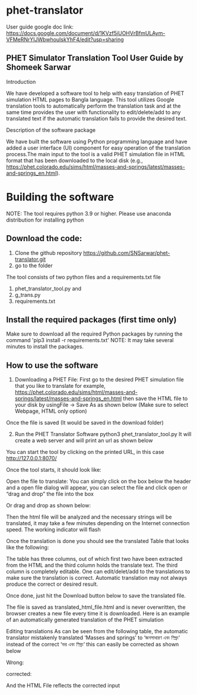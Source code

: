 # phet-translator
User guide google doc link: https://docs.google.com/document/d/1KVzf5iUOHVrBfmULAym-VFMeRNrYIJWbwhouIskYhF4/edit?usp=sharing

PHET Simulator Translation Tool User Guide
by Shomeek Sarwar
----------------------------------
Introduction

We have developed a software tool to help with easy translation of PHET simulation HTML pages to Bangla language. This tool utilizes Google translation tools to automatically perform the translation task and at the same time provides the user with functionality to edit/delete/add to any translated text if the automatic translation fails to provide the desired text.

Description of the software package

We have built the software using Python programming language and have added a user interface (UI) component for easy operation of the translation process.The main input to the tool is a valid PHET simulation file in HTML format that has been downloaded to the local disk (e.g., https://phet.colorado.edu/sims/html/masses-and-springs/latest/masses-and-springs_en.html).
 
Building the software
=====================

NOTE: The tool requires python 3.9 or higher. Please use anaconda distribution for installing python

 Download the code: 
 ------------------
 1. Clone the github repository https://github.com/SNSarwar/phet-translator.git
 2. go to the folder
 
 The tool consists of two python files and a requirements.txt file
 1. phet_translator_tool.py and
 2. g_trans.py
 3. requirements.txt
 
 Install the required packages (first time only)
 -----------------------------------------------
  Make sure to download all the required Python packages by running the command 'pip3 install -r requirements.txt'
  NOTE: It may take several minutes to install the packages.
 
How to use the software
------------------------
1. Downloading a PHET File: 
First go to the desired PHET simulation file that you like to translate for example,
 https://phet.colorado.edu/sims/html/masses-and-springs/latest/masses-and-springs_en.html then save the HTML file to your disk by usingFile → Save As as shown below (Make sure to select Webpage, HTML only option)


Once the file is saved (It would be saved in the download folder)


2. Run the PHET Translator Software
python3  phet_translator_tool.py
It will create a web server and will print an url as shown below


You can start the tool by clicking on the printed URL, in this case http://127.0.0.1:8070/ 

Once the tool starts, it should look like:

Open the file to translate:
You can simply click on the box below the header and a open file dialog will appear, you can select the file and click open or “drag and drop” the file into the box



Or drag and drop as shown below:



Then the html file will be analyzed and the necessary strings will be translated, it may take a few minutes depending on the Internet connection speed. The working indicator will flash



Once the translation is done you should see the translated Table that looks like the following:





The table has three columns, out of which first two have been extracted from the HTML and the third column holds the translate text. The third column is completely editable. One can edit/delet/add to the translations to make sure the translation is correct. Automatic translation may not always produce the correct or desired result.

Once done, just hit the Download button below to save the translated file.



The file is saved as translated_html_file.html and is never overwritten, the browser creates a new file every time it is downloaded. Here is an example of an automatically generated translation of the PHET simulation



Editing translations
As can be seen from the following table, the automatic translator mistakenly translated ‘Masses and springs’ to ‘জনসাধারণ  এবং স্প্রিং‘ instead of the correct ‘ভর এবং স্প্রিং‘ this can easily be corrected as shown below

Wrong:


corrected:


And the HTML File reflects the corrected input


